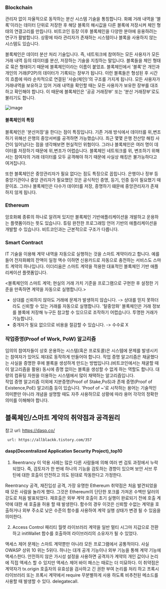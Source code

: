 ### Blockchain

 관리자 없이 자율적으로 동작하는 분산 시스템 기술을 통칭합니다. 화폐 거래 내역을 '블록'이라는 데이터 단위로 저장한 후 해당 블록의 해시값을 다른 블록에 저장시켜 체인 형태의 연결고리를 만듭니다. 
 비트코인 등장 이후 블록체인을 다양한 분야에 응용하려는 연구가 활발합니다. 상황에 따라 관리자가 존재하는 시스템이나 블록을 사용하지 않는 시스템도 있습니다.
 
 블록체인은 데이터 분산 처리 기술입니다. 즉, 네트워크에 참여하는 모든 사용자가 모든 거래 내역 등의 데이터를 분산, 저장하는 기술을 지칭하는 말입니다. 블록들을 체인 형태로 묶은 형태이기 때문에 블록체인이라는 이름이 붙었죠. 블록체인에서 '블록'은 개인과 개인의 거래(P2P)의 데이터가 기록되는 장부가 됩니다. 이런 블록들은 형성된 후 시간의 흐름에 따라 순차적으로 연결된 '사슬(체인)'의 구조를 가지게 됩니다. 모든 사용자가 거래내역을 보유하고 있어 거래 내역을 확인할 때는 모든 사용자가 보유한 장부를 대조하고 확인해야 합니다. 이 때문에 블록체인은 '공공 거래장부' 또는 '분산 거래장부'로도 불리기도 합니다.

![image](https://user-images.githubusercontent.com/47058441/65088741-62d74200-d9f5-11e9-9f56-50c2225ad425.png)

#### 블록체인의 특징

 블록체인은 '분산저장'을 한다는 점이 특징입니다. 기존 거래 방식에서 데이터를 위,변조하기 위해선 은행의 중앙서버를 공격하면 가능했습니다. 최근 몇몇 은행 전산망 해킹 사건이 일어났다는 점을 생각해보면 현실적인 위협이다. 그러나 블록체인은 여러 명이 데이터를 저장하기 때문에 위,변조가 어렵습니다. 블록체인 네트워크를 위, 변조하기 위해서는 참여자의 거래 데이터를 모두 공격해야 하기 때문에 사실상 해킹은 불가능하다고 여겨집니다.
 
 또한 블록체인은 중앙관리자가 필요 없다는 점도 특징으로 꼽힙니다. 은행이나 정부 등 중앙기관이나 중앙 관리자가 필요했던 것은 공식적인 증명, 등기, 인증 등이 필요했기 때문이죠. 그러나 블록체인은 다수가 데이터를 저장, 증명하기 떄문에 중앙관리자가 존재하지 않게 됩니다.


### Ethereum

암호화폐 종류의 하나로 알려져 있지만 블록체인 기반애플리케이션을 개발하고 운용하는 플랫폼이라는 뜻도 있습니다. 튜링 완전한 프로그래밍 언어 기반의 애플리케이션을 개발할 수 있습니다. 비트코인과는 근본적으로 구조가 다릅니다.

### Smart Contract

IT 기술을 이용해 계약 내역을 자동으로 실행하는 것을 스마트 계약이라고 합니다. 예를 들어 전자화폐의 잔액이 일정 액수 이하면 신용카드로 자동으로 충전하는 서비스도 스마트 계약의 하나입니다. 이더리움은 스마트 계약을 적용한 대표적인 블록체인 기반 애플리케이션 플랫폼입니다.

<블록체인의 스마트 계약; 현실의 거래 가치 기준을 프로그램으로 구현한 후 설정한 기준을 만족하면 계약을 자동으로 실행합니다.>
* 상대를 신뢰하지 않아도 거래에 문제가 발생하지 않습니다. -> 상대를 믿지 못하더라도 신뢰할 수 있는 거래를 자동으로 실행합니다. '탈중앙화' 블록체인은 거래 정보를 블록에 저장해 누구든 참고할 수 있으므로 조작하기 어렵습니다. 투명한 거래가 가능합니다.
* 중개자가 필요 없으므로 비용을 절감할 수 있습니다. -> 수수료 X

### 작업증명(Proof of Work, PoW) 알고리즘

임의의 참여자들이 상호 운용하는 시스템(혹은 프로토콜)은 시스템에 문제를 발생시키는 참여자가 있어도 제대로 동작하게 만들어야 합니다.
작업 증명 알고리즘은 채굴했다는 사실을 증명한 후에 블록을 생성하게 만드는 방법입니다.(비트코인에서는 채굴할 때 이 알고리즘을 활용) 동시에 증명 없이는 블록을 생성할 수 없게 하는 역할도 합니다. 대량의 컴퓨팅 자원을 이용하는 시스템에서 많이 채택하는 알고리즘입니다.\
작업 증명 알고리즘 이외에 지분증명(Proof of Stake,PoS)과 존재 증명(Proof of Existence,PoE) 알고리즘 등이 있습니다.
'Proof of ~'로 시작하는 용어는 기술적인 의미뿐만 아니라 개념을 설명할 때도 자주 사용하므로 상황에 따라 용어 각각의 정확한 의미를 이해해야 합니다.


## 블록체인/스마트 계약의 취약점과 공격원리

참고 url: https://dasp.co/

     url: https://allblackk.tistory.com/357

#### dasp(Decentralized Application Security Project)_top10

1. Reentrancy
이 악용 사례는 많은 다른 사람들에 의해 여러 번 검토 과정에서 누락되었다. 즉, 검토자가 한 번에 하나의 기능을 검토하는 경향이 있으며 보안 서브 루틴에 대한 호출이 안전하고 의도 된대로 작동한다고 가정한다.

Reentrancy 공격, 재진입성 공격, 가장 유명한 Ethereum 취약점은 처음 발견되었을 때 모든 사람을 놀라게 했다. 그것은 Ethereum의 단단한 포크를 가져온 수백만 달러의 강도로 처음 발표되었다. 재호출은 외부 계약 호출이 초기 실행이 완료되기 전에 호출 계약에 대한 새 호출을 허용 할 때 발생한다. 함수의 경우 이것은 신뢰할 수없는 계약을 호출하거나 외부 주소로 낮은 수준의 함수를 사용하여 계약 실행 상태가 변경 될 수 있음을 의미한다.

2. Access Control
패리티 월렛 라이브러리 계약을 일반 멀티 시그마 지갑으로 전환하고 initWallet 함수를 호출하여 라이브러리의 소유자가 될 수 있었다.

액세스 제어 문제는 스마트 계약뿐만 아니라 모든 프로그램에서 공통적이다. 사실 OWASP 상위 10 위는 5위다. 하나는 대개 공개 기능이나 외부 기능을 통해 계약 기능에 액세스한다. 안전하지 않은 가시성 설정을 사용하면 공격자가 계약의 개인 값이나 논리에 직접 액세스 할 수 있지만 액세스 제어 바이 패스는 때로는 더 미묘하다. 이 취약점은 계약자가 tx.origin 호출자의 유효성을 검사하고 긴 권한 부여 논리를 처리 하고 프록시 라이브러리 또는 프록시 계약에서 require 무분별하게 사용 하도록 비추천된 메소드를 사용할 때 발생할 수 있다. delegatecall.






